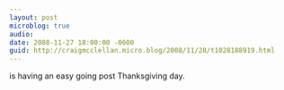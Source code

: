 ```yaml
---
layout: post
microblog: true
audio: 
date: 2008-11-27 18:00:00 -0600
guid: http://craigmcclellan.micro.blog/2008/11/28/t1028188919.html
---
```

is having an easy going post Thanksgiving day.
